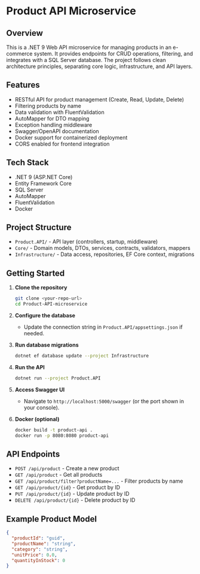 # Product API Microservice

## Overview

This is a .NET 9 Web API microservice for managing products in an e-commerce system. It provides endpoints for CRUD operations, filtering, and integrates with a SQL Server database. The project follows clean architecture principles, separating core logic, infrastructure, and API layers.

## Features

- RESTful API for product management (Create, Read, Update, Delete)
- Filtering products by name
- Data validation with FluentValidation
- AutoMapper for DTO mapping
- Exception handling middleware
- Swagger/OpenAPI documentation
- Docker support for containerized deployment
- CORS enabled for frontend integration

## Tech Stack

- .NET 9 (ASP.NET Core)
- Entity Framework Core
- SQL Server
- AutoMapper
- FluentValidation
- Docker

## Project Structure

- `Product.API/` - API layer (controllers, startup, middleware)
- `Core/` - Domain models, DTOs, services, contracts, validators, mappers
- `Infrastructure/` - Data access, repositories, EF Core context, migrations

## Getting Started

1. **Clone the repository**
   ```bash
   git clone <your-repo-url>
   cd Product-API-microservice
   ```

2. **Configure the database**
   - Update the connection string in `Product.API/appsettings.json` if needed.

3. **Run database migrations**
   ```bash
   dotnet ef database update --project Infrastructure
   ```

4. **Run the API**
   ```bash
   dotnet run --project Product.API
   ```

5. **Access Swagger UI**
   - Navigate to `http://localhost:5000/swagger` (or the port shown in your console).

6. **Docker (optional)**
   ```bash
   docker build -t product-api .
   docker run -p 8080:8080 product-api
   ```

## API Endpoints

- `POST /api/product` - Create a new product
- `GET /api/product` - Get all products
- `GET /api/product/filter?productName=...` - Filter products by name
- `GET /api/product/{id}` - Get product by ID
- `PUT /api/product/{id}` - Update product by ID
- `DELETE /api/product/{id}` - Delete product by ID

## Example Product Model

```json
{
  "productId": "guid",
  "productName": "string",
  "category": "string",
  "unitPrice": 0.0,
  "quantityInStock": 0
}
``` 